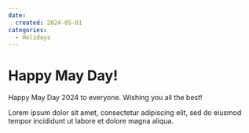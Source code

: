 ```yaml
---
date:
  created: 2024-05-01
categories:
  - Holidays
---
```


# Happy May Day!

Happy May Day 2024 to everyone. Wishing you all the best!

<!-- more -->

Lorem ipsum dolor sit amet, consectetur adipiscing elit, sed do eiusmod
tempor incididunt ut labore et dolore magna aliqua.